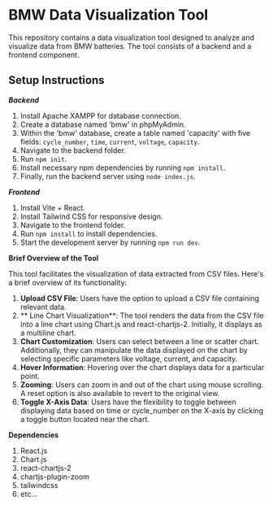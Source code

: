 # BMW Data Visualization Tool

This repository contains a data visualization tool designed to analyze and visualize data from BMW batteries. The tool consists of a backend and a frontend component.

## Setup Instructions

**_Backend_**

1. Install Apache XAMPP for database connection.
2. Create a database named 'bmw' in phpMyAdmin.
3. Within the 'bmw' database, create a table named 'capacity' with five fields: `cycle_number`, `time`, `current`, `voltage`, `capacity`.
4. Navigate to the backend folder.
5. Run `npm init`.
6. Install necessary npm dependencies by running `npm install`.
7. Finally, run the backend server using `node index.js`.

**_Frontend_**

1. Install Vite + React.
2. Install Tailwind CSS for responsive design.
3. Navigate to the frontend folder.
4. Run `npm install` to install dependencies.
5. Start the development server by running `npm run dev`.

**Brief Overview of the Tool**

This tool facilitates the visualization of data extracted from CSV files. Here's a brief overview of its functionality:

1. **Upload CSV File**: Users have the option to upload a CSV file containing relevant data.
2. ** Line Chart Visualization**: The tool renders the data from the CSV file into a line chart using Chart.js and react-chartjs-2. Initially, it 
                                  displays as a multiline chart.
3. **Chart Customization**: Users can select between a line or scatter chart. Additionally, they can manipulate the data displayed on the chart by 
                            selecting specific parameters like voltage, current, and capacity.
4. **Hover Information**: Hovering over the chart displays data for a particular point.
5. **Zooming**: Users can zoom in and out of the chart using mouse scrolling. A reset option is also available to revert to the original view.
6. **Toggle X-Axis Data**: Users have the flexibility to toggle between displaying data based on time or cycle_number on the X-axis by clicking a 
                           toggle button located near the chart.

**Dependencies**
1. React.js
2. Chart.js
3. react-chartjs-2
4. chartjs-plugin-zoom
5. tailwindcss
6. etc...
